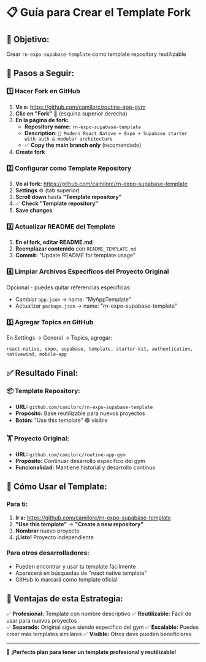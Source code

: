 # 📋 Guía para Crear el Template Fork

## 🎯 Objetivo: 
Crear `rn-expo-supabase-template` como template repository reutilizable

## 📝 Pasos a Seguir:

### 1️⃣ **Hacer Fork en GitHub**

1. **Ve a:** https://github.com/camilorc/routine-app-gym
2. **Clic en "Fork"** 🍴 (esquina superior derecha)
3. **En la página de fork:**
   - **Repository name:** `rn-expo-supabase-template`
   - **Description:** `🚀 Modern React Native + Expo + Supabase starter with auth & modular architecture`
   - ✅ **Copy the main branch only** (recomendado)
4. **Create fork**

### 2️⃣ **Configurar como Template Repository**

1. **Ve al fork:** https://github.com/camilorc/rn-expo-supabase-template
2. **Settings** ⚙️ (tab superior)
3. **Scroll down** hasta **"Template repository"**
4. ✅ **Check "Template repository"**
5. **Save changes**

### 3️⃣ **Actualizar README del Template**

1. **En el fork, editar README.md**
2. **Reemplazar contenido** con `README_TEMPLATE.md`
3. **Commit:** "Update README for template usage"

### 4️⃣ **Limpiar Archivos Específicos del Proyecto Original**

Opcional - puedes quitar referencias específicas:
- Cambiar `app.json` → name: "MyAppTemplate"
- Actualizar `package.json` → name: "rn-expo-supabase-template"

### 5️⃣ **Agregar Topics en GitHub**

En Settings → General → Topics, agregar:
```
react-native, expo, supabase, template, starter-kit, authentication, nativewind, mobile-app
```

## ✅ **Resultado Final:**

### 📦 **Template Repository:**
- **URL:** `github.com/camilorc/rn-expo-supabase-template`
- **Propósito:** Base reutilizable para nuevos proyectos
- **Botón:** "Use this template" 🟢 visible

### 🏋️ **Proyecto Original:**
- **URL:** `github.com/camilorc/routine-app-gym`  
- **Propósito:** Continuar desarrollo específico del gym
- **Funcionalidad:** Mantiene historial y desarrollo continuo

## 🚀 **Cómo Usar el Template:**

### Para ti:
1. **Ir a:** https://github.com/camilorc/rn-expo-supabase-template
2. **"Use this template"** → **"Create a new repository"**
3. **Nombrar** nuevo proyecto
4. **¡Listo!** Proyecto independiente

### Para otros desarrolladores:
- Pueden encontrar y usar tu template fácilmente
- Aparecerá en búsquedas de "react native template"
- GitHub lo marcará como template oficial

## 🎯 **Ventajas de esta Estrategia:**

✅ **Profesional:** Template con nombre descriptivo
✅ **Reutilizable:** Fácil de usar para nuevos proyectos  
✅ **Separado:** Original sigue siendo específico del gym
✅ **Escalable:** Puedes crear más templates similares
✅ **Visible:** Otros devs pueden beneficiarse

---

**🎉 ¡Perfecto plan para tener un template profesional y reutilizable!**